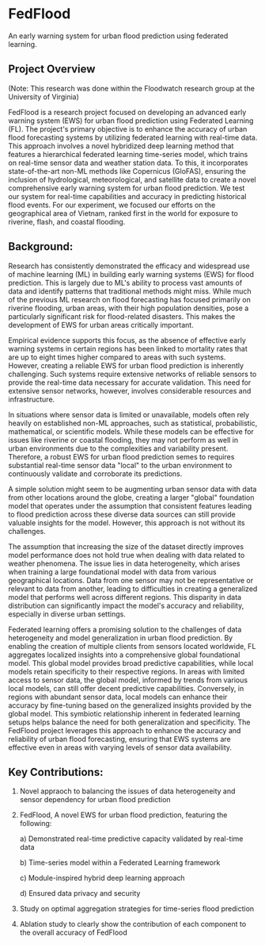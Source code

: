 # FedFlood
An early warning system for urban flood prediction using federated learning.

## Project Overview

(Note: This research was done within the Floodwatch research group at the University of Virginia) 

FedFlood is a research project focused on developing an advanced early warning system (EWS) for urban flood prediction using Federated Learning (FL). The project's primary objective is to enhance the accuracy of urban flood forecasting systems by utilizing federated learning with real-time data. This approach involves a novel hybridized deep learning method that features a hierarchical federated learning time-series model, which trains on real-time sensor data and weather station data. To this, it incorporates state-of-the-art non-ML methods like Copernicus (GloFAS), ensuring the inclusion of hydrological, meteorological, and satellite data to create a novel comprehensive early warning system for urban flood prediction. We test our system for real-time capabilities and accuracy in predicting historical flood events. For our experiment, we focused our efforts on the geographical area of Vietnam, ranked first in the world for exposure to riverine, flash, and coastal flooding. 

## Background:

Research has consistently demonstrated the efficacy and widespread use of machine learning (ML) in building early warning systems (EWS) for flood prediction. This is largely due to ML's ability to process vast amounts of data and identify patterns that traditional methods might miss. While much of the previous ML research on flood forecasting has focused primarily on riverine flooding, urban areas, with their high population densities, pose a particularly significant risk for flood-related disasters. This makes the development of EWS for urban areas critically important.

Empirical evidence supports this focus, as the absence of effective early warning systems in certain regions has been linked to mortality rates that are up to eight times higher compared to areas with such systems. However, creating a reliable EWS for urban flood prediction is inherently challenging. Such systems require extensive networks of reliable sensors to provide the real-time data necessary for accurate validation. This need for extensive sensor networks, however, involves considerable resources and infrastructure.

In situations where sensor data is limited or unavailable, models often rely heavily on established non-ML approaches, such as statistical, probabilistic, mathematical, or scientific models. While these models can be effective for issues like riverine or coastal flooding, they may not perform as well in urban environments due to the complexities and variability present. Therefore, a robust EWS for urban flood prediction semes to requires substantial real-time sensor data "local" to the urban environment to continuously validate and corroborate its predictions.

A simple solution might seem to be augmenting urban sensor data with data from other locations around the globe, creating a larger "global" foundation model that operates under the assumption that consistent features leading to flood prediction across these diverse data sources can still provide valuable insights for the model. However, this approach is not without its challenges.

The assumption that increasing the size of the dataset directly improves model performance does not hold true when dealing with data related to weather phenomena. The issue lies in data heterogeneity, which arises when training a large foundational model with data from various geographical locations. Data from one sensor may not be representative or relevant to data from another, leading to difficulties in creating a generalized model that performs well across different regions. This disparity in data distribution can significantly impact the model's accuracy and reliability, especially in diverse urban settings.

Federated learning offers a promising solution to the challenges of data heterogeneity and model generalization in urban flood prediction. By enabling the creation of multiple clients from sensors located worldwide, FL aggregates localized insights into a comprehensive global foundational model. This global model provides broad predictive capabilities, while local models retain specificity to their respective regions. In areas with limited access to sensor data, the global model, informed by trends from various local models, can still offer decent predictive capabilities. Conversely, in regions with abundant sensor data, local models can enhance their accuracy by fine-tuning based on the generalized insights provided by the global model. This symbiotic relationship inherent in federated learning setups helps balance the need for both generalization and specificity. The FedFlood project leverages this approach to enhance the accuracy and reliability of urban flood forecasting, ensuring that EWS systems are effective even in areas with varying levels of sensor data availability.

## Key Contributions:

1. Novel appraoch to balancing the issues of data heterogeneity and sensor dependency for urban flood prediction
2. FedFlood, A novel EWS for urban flood prediction, featuring the following:
 
   a) Demonstrated real-time predictive capacity validated by real-time data
   
   b) Time-series model within a Federated Learning framework
   
   c) Module-inspired hybrid deep learning approach
   
   d) Ensured data privacy and security

4. Study on optimal aggregation strategies for time-series flood prediction
5. Ablation study to clearly show the contribution of each component to the overall accuracy of FedFlood 

